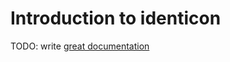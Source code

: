 # Introduction to identicon

TODO: write [great documentation](http://jacobian.org/writing/what-to-write/)
